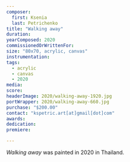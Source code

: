 ```yaml
---
composer:
  first: Ksenia
  last: Petrichenko
title: "Walking away"
duration:
yearComposed: 2020
commissionedOrWrittenFor:
size: "80x70, acrylic, canvas"
instrumentation:
tags:
  - acrylic
  - canvas
  - 2020
media:
score:
headerImage: 2020/walking-away-1920.jpg
portWrapper: 2020/walking-away-660.jpg
purchase: "$200.00"
contact: "kspetric.art[at]gmail[dot]com"
awards:
dedication:
premiere:

---
```

*Walking away* was painted in 2020 in Thailand.
<br><Br>
